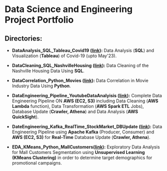 # Data Science and Engineering Project Portfolio

## Directories:

- **DataAnalysis_SQL_Tableau_Covid19 ([link](DataAnalysis_SQL_Tableau_Covid19)):** Data Analysis (**SQL**) and Visualization (**Tableau**) of Covid-19 (upto May'23).

- **DataCleaning_SQL_NashvilleHousing ([link](DataCleaning_SQL_NashvilleHousing)):** Data Cleaning of the Nashville Housing Data Using **SQL**.

- **DataCorrelation_Python_Movies ([link](DataCorrelation_Python_Movies)):** Data Correlation in Movie Industry Data Using **Python**.

- **DataEngineering_Pipeline_YoutubeDataAnalyisis ([link](DataEngineering_Pipeline_YoutubeDataAnalyisis)):** Complete Data Engineering Pipeline ON **AWS (EC2, S3)** including Data Cleaning (**AWS Lambda** function), Data Transformation (**AWS Spark ETL** Jobs), Database Update (**Crawler, Athena**) and Data Analysis (**AWS QuickSight**).

- **DateEngineering_Kafka_RealTime_StockMarket_DBUpdate ([link](DateEngineering_Kafka_RealTime_StockMarket_DBUpdate)):** Data Engineering Pipeline using **Apache Kafka** (Producer, Consumer) and **AWS (EC2, S3)** for **Real-Time** Database Update (**Crawler, Athena**).
- **EDA_KMeans_Python_MallCustomers([link](EDA_KMeans_Python_MallCustomers)):** Exploratory Data Analysis for Mall Customers Segmentation using **Unsupervised Learning (KMeans Clustering)** in order to determine target demographics for promotional campaigns. 